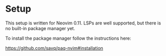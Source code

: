 # Setup

This setup is written for Neovim 0.11. LSPs are well supported, but there is no built-in package manager yet.

To install the package manager follow the instructions here:

https://github.com/savq/paq-nvim#installation

